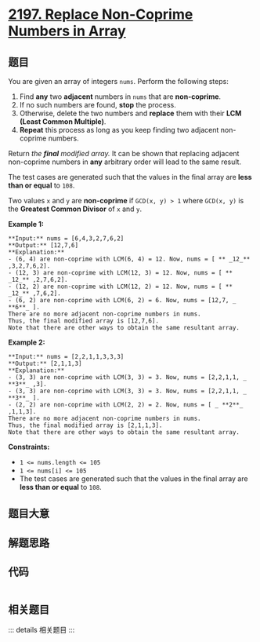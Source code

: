 # [2197. Replace Non-Coprime Numbers in Array](https://leetcode.com/problems/replace-non-coprime-numbers-in-array)

## 题目

You are given an array of integers `nums`. Perform the following steps:

  1. Find **any** two **adjacent** numbers in `nums` that are **non-coprime**.
  2. If no such numbers are found, **stop** the process.
  3. Otherwise, delete the two numbers and **replace** them with their **LCM (Least Common Multiple)**.
  4. **Repeat** this process as long as you keep finding two adjacent non-coprime numbers.

Return _the **final** modified array._ It can be shown that replacing adjacent
non-coprime numbers in **any** arbitrary order will lead to the same result.

The test cases are generated such that the values in the final array are
**less than or equal** to `108`.

Two values `x` and `y` are **non-coprime** if `GCD(x, y) > 1` where `GCD(x,
y)` is the **Greatest Common Divisor** of `x` and `y`.



**Example 1:**

    
    
    **Input:** nums = [6,4,3,2,7,6,2]
    **Output:** [12,7,6]
    **Explanation:** 
    - (6, 4) are non-coprime with LCM(6, 4) = 12. Now, nums = [ ** _12_** ,3,2,7,6,2].
    - (12, 3) are non-coprime with LCM(12, 3) = 12. Now, nums = [ ** _12_** ,2,7,6,2].
    - (12, 2) are non-coprime with LCM(12, 2) = 12. Now, nums = [ ** _12_** ,7,6,2].
    - (6, 2) are non-coprime with LCM(6, 2) = 6. Now, nums = [12,7, _ **6**_ ].
    There are no more adjacent non-coprime numbers in nums.
    Thus, the final modified array is [12,7,6].
    Note that there are other ways to obtain the same resultant array.
    

**Example 2:**

    
    
    **Input:** nums = [2,2,1,1,3,3,3]
    **Output:** [2,1,1,3]
    **Explanation:** 
    - (3, 3) are non-coprime with LCM(3, 3) = 3. Now, nums = [2,2,1,1, _ **3**_ ,3].
    - (3, 3) are non-coprime with LCM(3, 3) = 3. Now, nums = [2,2,1,1, _ **3**_ ].
    - (2, 2) are non-coprime with LCM(2, 2) = 2. Now, nums = [ _ **2**_ ,1,1,3].
    There are no more adjacent non-coprime numbers in nums.
    Thus, the final modified array is [2,1,1,3].
    Note that there are other ways to obtain the same resultant array.
    



**Constraints:**

  * `1 <= nums.length <= 105`
  * `1 <= nums[i] <= 105`
  * The test cases are generated such that the values in the final array are **less than or equal** to `108`.


## 题目大意

## 解题思路

## 代码

```javascript

```

## 相关题目

::: details 相关题目
:::
